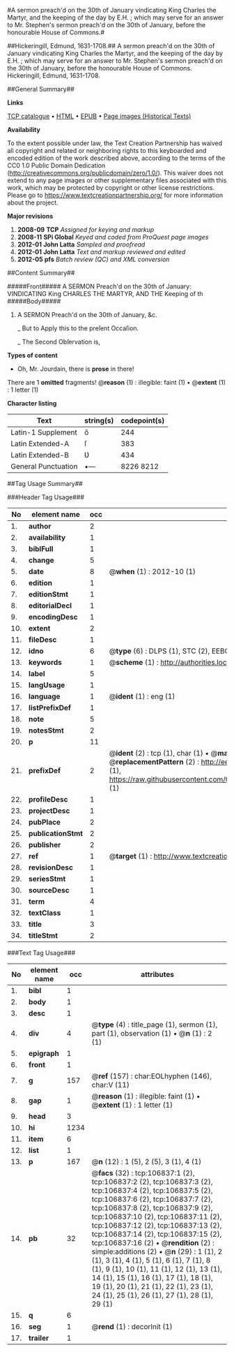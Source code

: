 #A sermon preach'd on the 30th of January vindicating King Charles the Martyr, and the keeping of the day by E.H. ; which may serve for an answer to Mr. Stephen's sermon preach'd on the 30th of January, before the honourable House of Commons.#

##Hickeringill, Edmund, 1631-1708.##
A sermon preach'd on the 30th of January vindicating King Charles the Martyr, and the keeping of the day by E.H. ; which may serve for an answer to Mr. Stephen's sermon preach'd on the 30th of January, before the honourable House of Commons.
Hickeringill, Edmund, 1631-1708.

##General Summary##

**Links**

[TCP catalogue](http://www.ota.ox.ac.uk/tcp/)  • 
[HTML](http://tei.it.ox.ac.uk/tcp/Texts-HTML/free/A43/A43635.html)  • 
[EPUB](http://tei.it.ox.ac.uk/tcp/Texts-EPUB/free/A43/A43635.epub) • 
[Page images (Historical Texts)](https://historicaltexts.jisc.ac.uk/eebo-18112518e)

**Availability**

To the extent possible under law, the Text Creation Partnership has waived all copyright and related or neighboring rights to this keyboarded and encoded edition of the work described above, according to the terms of the CC0 1.0 Public Domain Dedication (http://creativecommons.org/publicdomain/zero/1.0/). This waiver does not extend to any page images or other supplementary files associated with this work, which may be protected by copyright or other license restrictions. Please go to https://www.textcreationpartnership.org/ for more information about the project.

**Major revisions**

1. __2008-09__ __TCP__ *Assigned for keying and markup*
1. __2008-11__ __SPi Global__ *Keyed and coded from ProQuest page images*
1. __2012-01__ __John Latta__ *Sampled and proofread*
1. __2012-01__ __John Latta__ *Text and markup reviewed and edited*
1. __2012-05__ __pfs__ *Batch review (QC) and XML conversion*

##Content Summary##

#####Front#####
A SERMON Preach'd on the 30th of January: VINDICATING King CHARLES THE MARTYR, AND THE Keeping of th
#####Body#####

1. A SERMON Preach'd on the 30th of January, &c.

    _ But to Apply this to the preſent Occaſion.

    _ The Second Obſervation is,

**Types of content**

  * Oh, Mr. Jourdain, there is **prose** in there!

There are 1 **omitted** fragments! 
 @__reason__ (1) : illegible: faint (1)  •  @__extent__ (1) : 1 letter (1)

**Character listing**


|Text|string(s)|codepoint(s)|
|---|---|---|
|Latin-1 Supplement|ô|244|
|Latin Extended-A|ſ|383|
|Latin Extended-B|Ʋ|434|
|General Punctuation|•—|8226 8212|

##Tag Usage Summary##

###Header Tag Usage###

|No|element name|occ|attributes|
|---|---|---|---|
|1.|__author__|2||
|2.|__availability__|1||
|3.|__biblFull__|1||
|4.|__change__|5||
|5.|__date__|8| @__when__ (1) : 2012-10 (1)|
|6.|__edition__|1||
|7.|__editionStmt__|1||
|8.|__editorialDecl__|1||
|9.|__encodingDesc__|1||
|10.|__extent__|2||
|11.|__fileDesc__|1||
|12.|__idno__|6| @__type__ (6) : DLPS (1), STC (2), EEBO-CITATION (1), OCLC (1), VID (1)|
|13.|__keywords__|1| @__scheme__ (1) : http://authorities.loc.gov/ (1)|
|14.|__label__|5||
|15.|__langUsage__|1||
|16.|__language__|1| @__ident__ (1) : eng (1)|
|17.|__listPrefixDef__|1||
|18.|__note__|5||
|19.|__notesStmt__|2||
|20.|__p__|11||
|21.|__prefixDef__|2| @__ident__ (2) : tcp (1), char (1)  •  @__matchPattern__ (2) : ([0-9\-]+):([0-9IVX]+) (1), (.+) (1)  •  @__replacementPattern__ (2) : http://eebo.chadwyck.com/downloadtiff?vid=$1&page=$2 (1), https://raw.githubusercontent.com/textcreationpartnership/Texts/master/tcpchars.xml#$1 (1)|
|22.|__profileDesc__|1||
|23.|__projectDesc__|1||
|24.|__pubPlace__|2||
|25.|__publicationStmt__|2||
|26.|__publisher__|2||
|27.|__ref__|1| @__target__ (1) : http://www.textcreationpartnership.org/docs/. (1)|
|28.|__revisionDesc__|1||
|29.|__seriesStmt__|1||
|30.|__sourceDesc__|1||
|31.|__term__|4||
|32.|__textClass__|1||
|33.|__title__|3||
|34.|__titleStmt__|2||


###Text Tag Usage###

|No|element name|occ|attributes|
|---|---|---|---|
|1.|__bibl__|1||
|2.|__body__|1||
|3.|__desc__|1||
|4.|__div__|4| @__type__ (4) : title_page (1), sermon (1), part (1), observation (1)  •  @__n__ (1) : 2 (1)|
|5.|__epigraph__|1||
|6.|__front__|1||
|7.|__g__|157| @__ref__ (157) : char:EOLhyphen (146), char:V (11)|
|8.|__gap__|1| @__reason__ (1) : illegible: faint (1)  •  @__extent__ (1) : 1 letter (1)|
|9.|__head__|3||
|10.|__hi__|1234||
|11.|__item__|6||
|12.|__list__|1||
|13.|__p__|167| @__n__ (12) : 1 (5), 2 (5), 3 (1), 4 (1)|
|14.|__pb__|32| @__facs__ (32) : tcp:106837:1 (2), tcp:106837:2 (2), tcp:106837:3 (2), tcp:106837:4 (2), tcp:106837:5 (2), tcp:106837:6 (2), tcp:106837:7 (2), tcp:106837:8 (2), tcp:106837:9 (2), tcp:106837:10 (2), tcp:106837:11 (2), tcp:106837:12 (2), tcp:106837:13 (2), tcp:106837:14 (2), tcp:106837:15 (2), tcp:106837:16 (2)  •  @__rendition__ (2) : simple:additions (2)  •  @__n__ (29) : 1 (1), 2 (1), 3 (1), 4 (1), 5 (1), 6 (1), 7 (1), 8 (1), 9 (1), 10 (1), 11 (1), 12 (1), 13 (1), 14 (1), 15 (1), 16 (1), 17 (1), 18 (1), 19 (1), 20 (1), 21 (1), 22 (1), 23 (1), 24 (1), 25 (1), 26 (1), 27 (1), 28 (1), 29 (1)|
|15.|__q__|6||
|16.|__seg__|1| @__rend__ (1) : decorInit (1)|
|17.|__trailer__|1||
